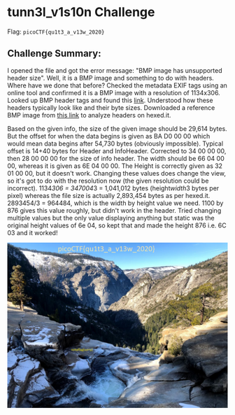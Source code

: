 # tunn3l_v1s10n Challenge

Flag: `picoCTF{qu1t3_a_v13w_2020}`

## Challenge Summary:
I opened the file and got the error message: "BMP image has unsupported header size". Well, it is a BMP image and something to do with headers. Where have we done that before? 
Checked the metadata EXIF tags using an online tool and confirmed it is a BMP image with a resolution of 1134x306. Looked up BMP header tags and found this [link](http://www.ece.ualberta.ca/~elliott/ee552/studentAppNotes/2003_w/misc/bmp_file_format/bmp_file_format.htm). Understood how these headers typically look like and their byte sizes. Downloaded a reference BMP image from [this link](https://filesamples.com/formats/bmp) to analyze headers on hexed.it. 

Based on the given info, the size of the given image should be 29,614 bytes. But the offset for when the data begins is given as BA D0 00 00 which would mean data begins after 54,730 bytes (obviously impossible). Typical offset is 14+40 bytes for Header and InfoHeader. Corrected to 34 00 00 00, then 28 00 00 00 for the size of info header. The width should be 66 04 00 00, whereas it is given as 6E 04 00 00. The Height is correctly given as 32 01 00 00, but it doesn't work. Changing these values does change the view, so it's got to do with the resolution now (the given resolution could be incorrect). 1134*306 = 347004*3 = 1,041,012 bytes (height*width*3 bytes per pixel) whereas the file size is actually 2,893,454 bytes as per hexed.it. 2893454/3 = 964484, which is the width by height value we need. 1100 by 876 gives this value roughly, but didn't work in the header. Tried changing multiple values but the only value displaying anything but static was the original height values of 6e 04, so kept that and made the height 876 i.e. 6C 03 and it worked!

![Final output](tunnel.png)

